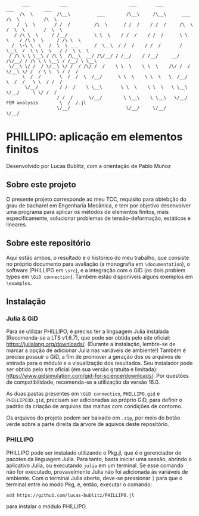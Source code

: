 ```
      ___           ___                       ___       ___                   ___           ___      
     /\  \         /\__\          ___        /\__\     /\__\      ___        /\  \         /\  \     
    /  \  \       / /  /         /\  \      / /  /    / /  /     /\  \      /  \  \       /  \  \    
   / /\ \  \     / /__/          \ \  \    / /  /    / /  /      \ \  \    / /\ \  \     / /\ \  \   
  /  \-\ \  \   /  \  \ ___      /  \__\  / /  /    / /  /       /  \__\  /  \-\ \  \   / /  \ \  \  
 / /\ \ \ \__\ / /\ \  /\__\  __/ /\/__/ / /__/    / /__/     __/ /\/__/ / /\ \ \ \__\ / /__/ \ \__\
 \/__\ \/ /  / \/__\ \/ /  / /\/ /  /    \ \  \    \ \  \    /\/ /  /    \/__\ \/ /  / \ \  \ / /  / 
      \  /  /       \  /  /  \  /__/      \ \  \    \ \  \   \  /__/          \  /  /   \ \  / /  /  
       \/__/        / /  /    \ \__\       \ \  \    \ \  \   \ \__\           \/__/     \ \/ /  /   
                   / /  /      \/__/        \ \__\    \ \__\   \/__/  FEM analysis        \  /  /.jl    
                   \/__/                     \/__/     \/__/                               \/__/  
```
# PHILLIPO: aplicação em elementos finitos

Desenvolvido por Lucas Bublitz, com a orientação de Pablo Muñoz

## Sobre este projeto

O presente projeto corresponde ao meu TCC, requisito para obtebção do grau de bacharel em Engenharia Mecânica, e tem por objetivo desenvolver uma programa para aplicar os métodos de elementos finitos, mais especificamente, solucionar problemas de tensão-deformação, estáticos e lineares.

## Sobre este repositório

Aqui estão ambos, o resultado e o histórico do meu trabalho, que consiste no próprio documento para avaliação (a monografia em `\documentation`), o software (PHILLIPO em `\src`), e a integração com o GiD (os dois problem types em `\GiD connection`). Também estão disponíveis alguns exemplos em `\examples`.

## Instalação

### Julia & GiD

Para se utilizar PHILLIPO, é preciso ter a linguagem Julia instalada (Recomenda-se a LTS v1.6.7), que pode ser obtida pelo site oficial: https://julialang.org/downloads/. (Durante a instalação, lembre-se de marcar a opção de adicionar Julia nas variáveis de ambiente!) Também é preciso possuir o GiD, a fim de promover a geração dos os arquivos de entrada para o módulo e a visualização dos resultados. Seu instalador pode ser obtido pelo site oficial (em sua versão gratuita e limitada): https://www.gidsimulation.com/gid-for-science/downloads/. Por questões de compatibilidade, recomenda-se a utilização da versão 16.0.

As duas pastas presentes em `\GiD connection`, `PHILLIPO.gid` e `PHILLIPO3D.gid`, precisam ser adicionadas ao próprio GiD, para definir o padrão da criação de arquivos das malhas com condições de contorno.

Os arquivos do projeto podem ser baixado em `.zip`, por meio do botão verde sobre a parte direita da árvore de aquivos deste repositório. 

### PHILLIPO

PHILLIPO pode ser instalado utilizando o Pkg.jl, que é o gerenciador de pacotes da linguagem Julia. Para tanto, basta iniciar uma sessão, abrindo o aplicativo Julia, ou executando `julia` em um terminal. Se esse comando não for executado, provavelmente Julia não foi adicionada às variáveis de ambiente. Com o terminal Julia aberto, deve-se pressionar `]` para que o terminal entre no modo Pkg, e, então, executar o comando:
```
add https://github.com/lucas-bublitz/PHILLIPO.jl
```
para instalar o módulo PHILLIPO.